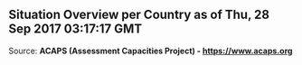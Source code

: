 ## Situation Overview per Country as of Thu, 28 Sep 2017 03:17:17 GMT

Source: **ACAPS (Assessment Capacities Project) - https://www.acaps.org**